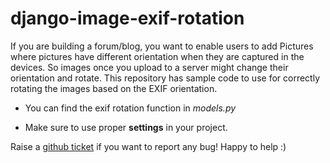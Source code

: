 # django-image-exif-rotation

If you are building a forum/blog, you want to enable users to add Pictures where pictures have different orientation when they are captured in the devices. So images once you upload to a server might change their orientation and rotate. This repository has sample code to use for correctly rotating the images based on the EXIF orientation.

* You can find the exif rotation function in <i>models.py</i>

* Make sure to use proper <b>settings</b> in your project.

Raise a <a href="https://github.com/JoelRajVarma/django-image-exif-rotation/issues" > github ticket</a> if you want to report any bug! Happy to help :)
